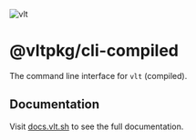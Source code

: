 ![vlt](https://github.com/user-attachments/assets/345949ff-7150-4b97-856d-c7e42c2a4db5)

# @vltpkg/cli-compiled

The command line interface for `vlt` (compiled).

## Documentation

Visit [docs.vlt.sh](https://docs.vlt.sh) to see the full documentation.
